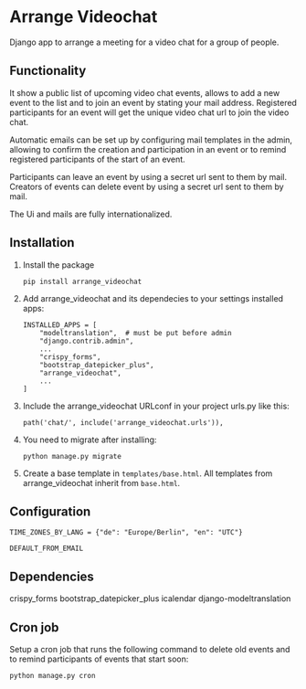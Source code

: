 # Arrange Videochat

Django app to arrange a meeting for a video chat for a group of people.

## Functionality
It show a public list of upcoming video chat events, allows to add a new event to the list and to join an event by stating your mail address.
Registered participants for an event will get the unique video chat url to join the video chat.

Automatic emails can be set up by configuring mail templates in the admin, allowing to confirm the creation and participation in an event
or to remind registered participants of the start of an event.

Participants can leave an event by using a secret url sent to them by mail.
Creators of events can delete event by using a secret url sent to them by mail.

The Ui and mails are fully internationalized.

## Installation
1. Install the package
    ```
    pip install arrange_videochat
    ```


2. Add arrange_videochat and its dependecies to your settings installed apps:
    ```
    INSTALLED_APPS = [
        "modeltranslation",  # must be put before admin
        "django.contrib.admin",
        ...
        "crispy_forms",
        "bootstrap_datepicker_plus",
        "arrange_videochat",
        ...
    ]
    ```


3. Include the arrange_videochat URLconf in your project urls.py like this:
    ```
    path('chat/', include('arrange_videochat.urls')),
    ```


4. You need to migrate after installing:
    ```
    python manage.py migrate
    ```


5. Create a base template in `templates/base.html`. All templates from arrange_videochat inherit from `base.html`.

## Configuration
```
TIME_ZONES_BY_LANG = {"de": "Europe/Berlin", "en": "UTC"}
```

```
DEFAULT_FROM_EMAIL
```

## Dependencies
crispy_forms
bootstrap_datepicker_plus
icalendar
django-modeltranslation

## Cron job
Setup a cron job that runs the following command to delete old events and to remind participants of events that start soon:
```
python manage.py cron
```